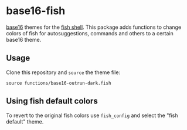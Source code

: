 # base16-fish

[base16](http://chriskempson.com/projects/base16/) themes for the <a href="https://fishshell.com" title="friendly interactive shell">fish shell</a>. This package adds functions to change colors of fish for autosuggestions, commands and others to a certain base16 theme.

## Usage

Clone this repository and `source` the theme file:

```console
source functions/base16-outrun-dark.fish
```

## Using fish default colors

To revert to the original fish colors use `fish_config` and select the "fish default" theme.
